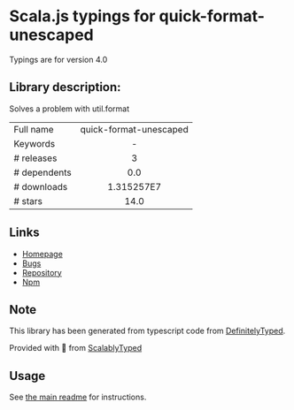 
# Scala.js typings for quick-format-unescaped

Typings are for version 4.0

## Library description:
Solves a problem with util.format

|                    |                 |
| ------------------ | :-------------: |
| Full name          | quick-format-unescaped |
| Keywords           | - |
| # releases         | 3 |
| # dependents       | 0.0 |
| # downloads        | 1.315257E7 |
| # stars            | 14.0 |

## Links
- [Homepage](https://github.com/davidmarkclements/quick-format#readme)
- [Bugs](https://github.com/davidmarkclements/quick-format/issues)
- [Repository](https://github.com/davidmarkclements/quick-format)
- [Npm](https://www.npmjs.com/package/quick-format-unescaped)
    


## Note
This library has been generated from typescript code from [DefinitelyTyped](https://definitelytyped.org).

Provided with :purple_heart: from [ScalablyTyped](https://github.com/oyvindberg/ScalablyTyped)

## Usage
See [the main readme](../../readme.md) for instructions.


